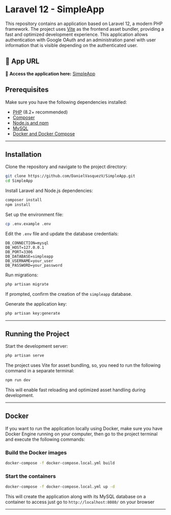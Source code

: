 # Laravel 12 - SimpleApp
This repository contains an application based on Laravel 12, a modern PHP framework. The project uses [Vite](https://vitejs.dev/) as the frontend asset bundler, providing a fast and optimized development experience.
This application allows authentication with Google OAuth and an administration panel with user information that is visible depending on the authenticated user.

## 🚀 App URL

🔗 **Access the application here:** [SimpleApp](https://simpleapp-1080483179099.us-central1.run.app)

## Prerequisites

Make sure you have the following dependencies installed:

- [PHP](https://www.php.net/downloads) (8.2+ recommended)
- [Composer](https://getcomposer.org/)
- [Node.js and npm](https://nodejs.org/)
- [MySQL](https://www.mysql.com/)
- [Docker and Docker Compose](https://www.docker.com/get-started)

---

## Installation

Clone the repository and navigate to the project directory:

```sh
git clone https://github.com/DanielVasquezV/SimpleApp.git
cd SimpleApp
```

Install Laravel and Node.js dependencies:

```sh
composer install
npm install
```

Set up the environment file:

```sh
cp .env.example .env
```

Edit the `.env` file and update the database credentials:

```env
DB_CONNECTION=mysql
DB_HOST=127.0.0.1
DB_PORT=3306
DB_DATABASE=simpleapp
DB_USERNAME=your_user
DB_PASSWORD=your_password
```

Run migrations:

```sh
php artisan migrate
```

If prompted, confirm the creation of the `simpleapp` database.

Generate the application key:

```sh
php artisan key:generate
```

---

## Running the Project

Start the development server:

```sh
php artisan serve
```

The project uses Vite for asset bundling, so, you need to run the following command in a separate terminal:

```sh
npm run dev
```

This will enable fast reloading and optimized asset handling during development.

---

## Docker

If you want to run the application locally using Docker, make sure you have Docker Engine running on your computer, then go to the project terminal and execute the following commands:

### Build the Docker images

```sh
docker-compose -f docker-compose.local.yml build
```

### Start the containers

```sh
docker-compose -f docker-compose.local.yml up -d
```

This will create the application along with its MySQL database on a container to access just go to ```http://localhost:8080/``` on your browser

---
